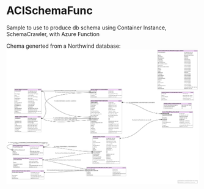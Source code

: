 # ACISchemaFunc
Sample to use to produce db schema using Container Instance, SchemaCrawler, with Azure Function

Chema generted from a Northwind database:
![example](graph.png)